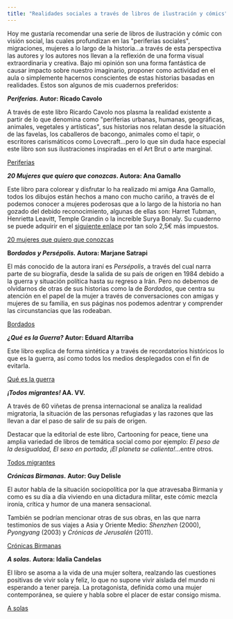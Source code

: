 ```yaml
---
title: "Realidades sociales a través de libros de ilustración y cómics"
---
```




Hoy me gustaría recomendar una serie de libros de ilustración y cómic con visión social, las cuales profundizan en las "periferias sociales", migraciones, mujeres a lo largo de la historia...a través de esta perspectiva las autores y los autores nos llevan a la reflexión de una forma visual extraordinaria y creativa. Bajo mi opinión son una forma fantástica de causar impacto sobre nuestro imaginario, proponer como actividad en el aula o simplemente hacernos conscientes de estas historias basadas en realidades. Estos son algunos de mis cuadernos preferidos: 

***Periferias.* Autor: Ricado Cavolo**

A través de este libro Ricardo Cavolo nos plasma la realidad existente  a partir de lo que denomina como "periferias urbanas, humanas, geográficas, animales, vegetales y artísticas", sus historias nos relatan desde la situación de las favelas, los caballeros de bacongo, animales como el tapir, o escritores carismáticos como Lovecraft...pero lo que sin duda hace especial este libro son sus ilustraciones inspiradas en el Art Brut o arte marginal. 

[Periferias](https://i.imgur.com/fHWyT6Nl.jpg)

***20 Mujeres que quiero que conozcas*. Autora: Ana Gamallo**

Este libro para colorear y disfrutar lo ha realizado mi amiga Ana Gamallo, todos los dibujos están hechos a mano con mucho cariño, a través de el podemos conocer a mujeres poderosas que a lo largo de la historia no han gozado del debido reconocimiento, algunas de ellas son: Harret Tubman, Henrietta Leavitt, Temple Grandin o la increíble Surya Bonaly. Su cuaderno se puede adquirir en el [siguiente enlace](https://payhip.com/b/XdNZ) por tan solo 2,5€ más impuestos. 

[20 mujeres que quiero que conozcas](https://i.imgur.com/DGrnhV1.jpg)

**B*ordados y Persépolis.* Autora: Marjane Satrapi**

El más conocido de la autora iraní es *Persépolis*, a través del cual narra parte de su biografía, desde la salida de su país de origen en 1984 debido a la guerra y  situación política hasta su regreso a Irán. Pero no debemos de olvidarnos de otras de sus historias como la de *Bordados*, que centra su atención en el papel de la mujer a través de conversaciones con amigas y mujeres de su familia, en sus páginas nos podemos adentrar y comprender  las circunstancias que las rodeaban. 

[Bordados](https://i.imgur.com/GvkHZbi.jpg)

***¿Qué es la Guerra?* Autor: Eduard Altarriba** 

Este libro explica de forma sintética y a través de recordatorios históricos lo que es la guerra, así como todos los medios desplegados con el fin de evitarla.

[Qué es la guerra](https://i.imgur.com/1Ynpxu9.jpg)

***¡Todos migrantes!* AA. VV.** 

A través de 60 viñetas de prensa internacional se analiza la realidad migratoria, la situación de las personas refugiadas y las razones que las llevan a dar el paso de salir de su país de origen. 

Destacar que la editorial de este libro, Cartooning for peace, tiene una amplia variedad de libros de temática social como por ejemplo: *El peso de la desigualdad, El sexo en portada, ¡El planeta se calienta!*...entre otros. 

[Todos migrantes](https://i.imgur.com/sDsvXyK.jpg)

***Crónicas Birmanas.* Autor: Guy Delisle** 

El autor habla de la situación sociopolítica por la que atravesaba Birmania y como es su día a día viviendo en una dictadura militar, este cómic mezcla ironía, crítica y humor de una manera sensacional. 

También se podrían mencionar otras de sus obras, en las que narra testimonios de sus viajes a Asia y Oriente Medio: *Shenzhen* (2000), *Pyongyang* (2003) y *Crónicas de Jerusalén* (2011).

[Crónicas Birmanas](https://i.imgur.com/j0QIhFm.jpg)

***A solas.* Autora: Idalia Candelas**

El libro se asoma a la vida de una mujer soltera, realzando las cuestiones positivas de vivir sola y feliz, lo que no supone vivir aislada del mundo ni esperando a tener pareja. La protagonista, definida como una mujer contemporánea, se quiere y habla sobre el placer de estar consigo misma. 

[A solas](https://i.imgur.com/p0PwEkK.jpg) 
